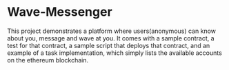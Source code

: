 # Wave-Messenger

This project demonstrates a platform where users(anonymous) can know about you, message and wave at you. It comes with a sample contract, a test for that contract, a sample script that deploys that contract, and an example of a task implementation, which simply lists the available accounts on the ethereum blockchain.